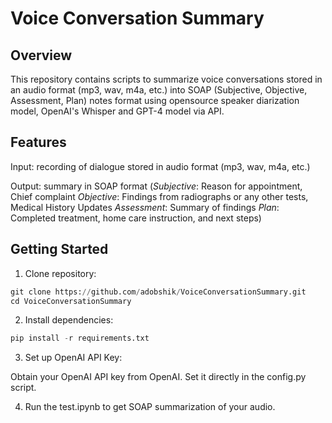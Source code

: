 # Voice Conversation Summary

## Overview

This repository contains scripts to summarize voice conversations stored in an audio format (mp3, wav, m4a, etc.) into SOAP (Subjective, Objective, Assessment, Plan) notes format using opensource speaker diarization model, OpenAI's Whisper and GPT-4 model via API.

## Features

Input: recording of dialogue stored in audio format (mp3, wav, m4a, etc.)

Output: summary in SOAP format (*Subjective*: Reason for appointment, Chief complaint
*Objective*: Findings from radiographs or any other tests, Medical History Updates
*Assessment*: Summary of findings
*Plan*: Completed treatment, home care instruction, and next steps)

## Getting Started
1. Clone repository:

```python
git clone https://github.com/adobshik/VoiceConversationSummary.git
cd VoiceConversationSummary
```
2. Install dependencies:
```python
pip install -r requirements.txt
```

3. Set up OpenAI API Key:

Obtain your OpenAI API key from OpenAI. Set it directly in the config.py script.

4. Run the test.ipynb to get SOAP summarization of your audio.
